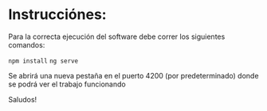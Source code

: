 # Instrucciónes:

Para la correcta ejecución del software debe correr los siguientes comandos:

`npm install`
`ng serve`

Se abrirá una nueva pestaña en el puerto 4200 (por predeterminado) donde se podrá ver el trabajo funcionando

Saludos!
